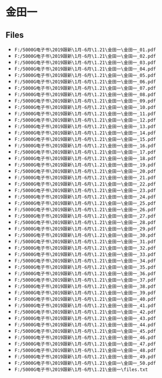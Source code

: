 # 金田一

## Files

- `F:/5000G电子书\2019跟新\1月-6月\1.21\金田一\金田一_01.pdf`
- `F:/5000G电子书\2019跟新\1月-6月\1.21\金田一\金田一_02.pdf`
- `F:/5000G电子书\2019跟新\1月-6月\1.21\金田一\金田一_03.pdf`
- `F:/5000G电子书\2019跟新\1月-6月\1.21\金田一\金田一_04.pdf`
- `F:/5000G电子书\2019跟新\1月-6月\1.21\金田一\金田一_05.pdf`
- `F:/5000G电子书\2019跟新\1月-6月\1.21\金田一\金田一_06.pdf`
- `F:/5000G电子书\2019跟新\1月-6月\1.21\金田一\金田一_07.pdf`
- `F:/5000G电子书\2019跟新\1月-6月\1.21\金田一\金田一_08.pdf`
- `F:/5000G电子书\2019跟新\1月-6月\1.21\金田一\金田一_09.pdf`
- `F:/5000G电子书\2019跟新\1月-6月\1.21\金田一\金田一_10.pdf`
- `F:/5000G电子书\2019跟新\1月-6月\1.21\金田一\金田一_11.pdf`
- `F:/5000G电子书\2019跟新\1月-6月\1.21\金田一\金田一_12.pdf`
- `F:/5000G电子书\2019跟新\1月-6月\1.21\金田一\金田一_13.pdf`
- `F:/5000G电子书\2019跟新\1月-6月\1.21\金田一\金田一_14.pdf`
- `F:/5000G电子书\2019跟新\1月-6月\1.21\金田一\金田一_15.pdf`
- `F:/5000G电子书\2019跟新\1月-6月\1.21\金田一\金田一_16.pdf`
- `F:/5000G电子书\2019跟新\1月-6月\1.21\金田一\金田一_17.pdf`
- `F:/5000G电子书\2019跟新\1月-6月\1.21\金田一\金田一_18.pdf`
- `F:/5000G电子书\2019跟新\1月-6月\1.21\金田一\金田一_19.pdf`
- `F:/5000G电子书\2019跟新\1月-6月\1.21\金田一\金田一_20.pdf`
- `F:/5000G电子书\2019跟新\1月-6月\1.21\金田一\金田一_21.pdf`
- `F:/5000G电子书\2019跟新\1月-6月\1.21\金田一\金田一_22.pdf`
- `F:/5000G电子书\2019跟新\1月-6月\1.21\金田一\金田一_23.pdf`
- `F:/5000G电子书\2019跟新\1月-6月\1.21\金田一\金田一_24.pdf`
- `F:/5000G电子书\2019跟新\1月-6月\1.21\金田一\金田一_25.pdf`
- `F:/5000G电子书\2019跟新\1月-6月\1.21\金田一\金田一_26.pdf`
- `F:/5000G电子书\2019跟新\1月-6月\1.21\金田一\金田一_27.pdf`
- `F:/5000G电子书\2019跟新\1月-6月\1.21\金田一\金田一_28.pdf`
- `F:/5000G电子书\2019跟新\1月-6月\1.21\金田一\金田一_29.pdf`
- `F:/5000G电子书\2019跟新\1月-6月\1.21\金田一\金田一_30.pdf`
- `F:/5000G电子书\2019跟新\1月-6月\1.21\金田一\金田一_31.pdf`
- `F:/5000G电子书\2019跟新\1月-6月\1.21\金田一\金田一_32.pdf`
- `F:/5000G电子书\2019跟新\1月-6月\1.21\金田一\金田一_33.pdf`
- `F:/5000G电子书\2019跟新\1月-6月\1.21\金田一\金田一_34.pdf`
- `F:/5000G电子书\2019跟新\1月-6月\1.21\金田一\金田一_35.pdf`
- `F:/5000G电子书\2019跟新\1月-6月\1.21\金田一\金田一_36.pdf`
- `F:/5000G电子书\2019跟新\1月-6月\1.21\金田一\金田一_37.pdf`
- `F:/5000G电子书\2019跟新\1月-6月\1.21\金田一\金田一_38.pdf`
- `F:/5000G电子书\2019跟新\1月-6月\1.21\金田一\金田一_39.pdf`
- `F:/5000G电子书\2019跟新\1月-6月\1.21\金田一\金田一_40.pdf`
- `F:/5000G电子书\2019跟新\1月-6月\1.21\金田一\金田一_41.pdf`
- `F:/5000G电子书\2019跟新\1月-6月\1.21\金田一\金田一_42.pdf`
- `F:/5000G电子书\2019跟新\1月-6月\1.21\金田一\金田一_43.pdf`
- `F:/5000G电子书\2019跟新\1月-6月\1.21\金田一\金田一_44.pdf`
- `F:/5000G电子书\2019跟新\1月-6月\1.21\金田一\金田一_45.pdf`
- `F:/5000G电子书\2019跟新\1月-6月\1.21\金田一\金田一_46.pdf`
- `F:/5000G电子书\2019跟新\1月-6月\1.21\金田一\金田一_47.pdf`
- `F:/5000G电子书\2019跟新\1月-6月\1.21\金田一\金田一_48.pdf`
- `F:/5000G电子书\2019跟新\1月-6月\1.21\金田一\金田一_49.pdf`
- `F:/5000G电子书\2019跟新\1月-6月\1.21\金田一\金田一_50.pdf`
- `F:/5000G电子书\2019跟新\1月-6月\1.21\金田一\files.txt`
